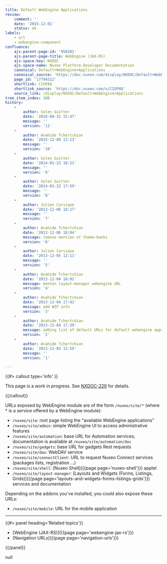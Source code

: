 ```yaml
---
title: Default WebEngine Applications
review:
    comment: ''
    date: '2015-12-01'
    status: ok
labels:
    - url
    - webengine-component
confluence:
    ajs-parent-page-id: '950281'
    ajs-parent-page-title: WebEngine (JAX-RS)
    ajs-space-key: NXDOC
    ajs-space-name: Nuxeo Platform Developer Documentation
    canonical: Default+WebEngine+Applications
    canonical_source: 'https://doc.nuxeo.com/display/NXDOC/Default+WebEngine+Applications'
    page_id: '17794312'
    shortlink: CIUPAQ
    shortlink_source: 'https://doc.nuxeo.com/x/CIUPAQ'
    source_link: /display/NXDOC/Default+WebEngine+Applications
tree_item_index: 100
history:
    -
        author: Solen Guitter
        date: '2016-08-31 15:47'
        message: ''
        version: '11'
    -
        author: Anahide Tchertchian
        date: '2015-12-08 11:13'
        message: ''
        version: '10'
    -
        author: Solen Guitter
        date: '2014-01-23 18:21'
        message: ''
        version: '9'
    -
        author: Solen Guitter
        date: '2014-01-22 17:59'
        message: ''
        version: '8'
    -
        author: Julien Carsique
        date: '2013-12-06 18:17'
        message: ''
        version: '7'
    -
        author: Anahide Tchertchian
        date: '2013-12-06 18:04'
        message: remove mention of theme-banks
        version: '6'
    -
        author: Julien Carsique
        date: '2013-12-05 12:11'
        message: ''
        version: '5'
    -
        author: Anahide Tchertchian
        date: '2013-12-04 18:01'
        message: menton layout-manager webengine URL
        version: '4'
    -
        author: Anahide Tchertchian
        date: '2013-12-04 17:41'
        message: add WIP info
        version: '3'
    -
        author: Anahide Tchertchian
        date: '2013-12-04 17:39'
        message: adding list of default URLs for default webengine apps
        version: '2'
    -
        author: Anahide Tchertchian
        date: '2013-12-03 15:59'
        message: ''
        version: '1'

---
```

{{#> callout type='info' }}

This page is a work in progress. See [NXDOC-229](https://jira.nuxeo.com/browse/NXDOC-229) for details.

{{/callout}}

URLs exposed by WebEngine module are of the form `/nuxeo/site/*` (where * is a service offered by a WebEngine module):

*   `/nuxeo/site`: root page listing the "available&nbsp;WebEngine applications"
*   `/nuxeo/site/admin`: simple WebEngine UI to access administrative features
*   `/nuxeo/site/automation`: base URL for Automation services, documentation is available at `/nuxeo/site/automation/doc`
*   `/nuxeo/site/gadgets`: base URL for gadgets Rest requests
*   `/nuxeo/site/dav`: WebDAV service
*   `/nuxeo/site/connectClient`: URL to request Nuxeo Connect services (packages lists, registration ...)
*   `/nuxeo/site/shell`: [Nuxeo Shell]({{page page='nuxeo-shell'}}) applet
*   `/nuxeo/site/layout-manager`: [Layouts and Widgets (Forms, Listings, Grids)]({{page page='layouts-and-widgets-forms-listings-grids'}}) services and documentation

Depending on the addons you've installed, you could also expose these URLs:

*   `/nuxeo/site/mobile`: URL for the mobile application

* * *

<div class="row" data-equalizer data-equalize-on="medium"><div class="column medium-6">{{#> panel heading='Related topics'}}

*   [WebEngine (JAX-RS)]({{page page='webengine-jax-rs'}})
*   [Navigation URLs]({{page page='navigation-urls'}})

{{/panel}}</div><div class="column medium-6">null</div></div>
